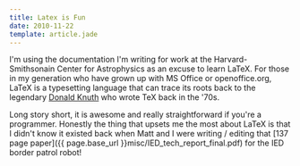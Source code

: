 ```yaml
---
title: Latex is Fun
date: 2010-11-22
template: article.jade
---
```


I'm using the documentation I'm writing for work at the Harvard-Smithsonain Center for Astrophysics as an excuse to learn LaTeX. For those in my generation who have grown up with MS Office or openoffice.org, LaTeX is a typesetting language that can trace its roots back to the legendary [Donald Knuth](http://en.wikipedia.org/wiki/Donald_Knuth) who wrote TeX back in the '70s.

Long story short, it is awesome and really straightforward if you're a programmer. Honestly the thing that upsets me the most about LaTeX is that I didn't know it existed back when Matt and I were writing / editing that [137 page paper]({{ page.base_url }}misc/IED_tech_report_final.pdf) for the IED border patrol robot!
